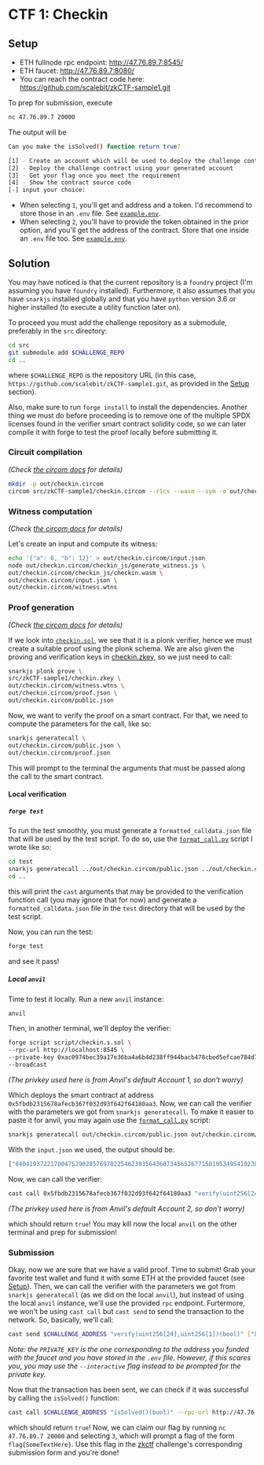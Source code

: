 # CTF 1: Checkin

## Setup

- ETH fullnode rpc endpoint: http://47.76.89.7:8545/
- ETH faucet: http://47.76.89.7:8080/
- You can reach the contract code here: https://github.com/scalebit/zkCTF-sample1.git

To prep for submission, execute

```bash
nc 47.76.89.7 20000
```

The output will be

```bash
Can you make the isSolved() function return true?

[1] - Create an account which will be used to deploy the challenge contract
[2] - Deploy the challenge contract using your generated account
[3] - Get your flag once you meet the requirement
[4] - Show the contract source code
[-] input your choice: 
```

- When selecting `1`, you'll get and address and a token. I'd recommend to store those in an `.env` file. See [`example.env`](example.env).
- When selecting `2`, you'll have to provide the token obtained in the prior option, and you'll get the address of the contract. Store that one inside an `.env` file too. See [`example.env`](example.env).

## Solution

You may have noticed is that the current repository is a `foundry` project (I'm assuming you have `foundry` installed). Furthermore, it also assumes that you have `snarkjs` installed globally and that you have `python` version 3.6 or higher installed (to execute a utility function later on).

To proceed you must add the challenge repository as a submodule, preferably in the `src` directory:

```bash
cd src
git submodule add $CHALLENGE_REPO
cd ..
```

where `$CHALLENGE_REPO` is the repository URL (in this case, `https://github.com/scalebit/zkCTF-sample1.git`, as provided in the [Setup](#setup) section).

Also, make sure to run `forge install` to install the dependencies. Another thing we must do before proceeding is to remove one of the multiple SPDX licenses found in the verifier smart contract solidity code, so we can later compile it with forge to test the proof locally before submitting it.

### Circuit compilation

_(Check [the circom docs](https://docs.circom.io/getting-started/compiling-circuits/) for details)_

```bash
mkdir -p out/checkin.circom
circom src/zkCTF-sample1/checkin.circom --r1cs --wasm --sym -o out/checkin.circom
```

### Witness computation

_(Check [the circom docs](https://docs.circom.io/getting-started/computing-the-witness/) for details)_

Let's create an input and compute its witness:

```bash
echo '{"a": 6, "b": 12}' > out/checkin.circom/input.json
node out/checkin.circom/checkin_js/generate_witness.js \
out/checkin.circom/checkin_js/checkin.wasm \
out/checkin.circom/input.json \
out/checkin.circom/witness.wtns
```

### Proof generation

_(Check [the circom docs](https://docs.circom.io/getting-started/proving-circuits/) for details)_

If we look into [`checkin.sol`](src/zkCTF-sample1/checkin.sol), we see that it is a plonk verifier, hence we must create a suitable proof using the plonk schema. We are also given the proving and verification keys in [checkin.zkey](src/zkCTF-sample1/checkin.zkey), so we just need to call:

```bash
snarkjs plonk prove \
src/zkCTF-sample1/checkin.zkey \
out/checkin.circom/witness.wtns \
out/checkin.circom/proof.json \
out/checkin.circom/public.json
```

Now, we want to verify the proof on a smart contract. For that, we need to compute the parameters for the call, like so:

```bash
snarkjs generatecall \
out/checkin.circom/public.json \
out/checkin.circom/proof.json
```

This will prompt to the terminal the arguments that must be passed along the call to the smart contract.

#### Local verification

##### `forge test`

To run the test smoothly, you must generate a `formatted_calldata.json` file that will be used by the test script. To do so, use the [`format_call.py`](script/format_call.py) script I wrote like so:

```bash
cd test
snarkjs generatecall ../out/checkin.circom/public.json ../out/checkin.circom/proof.json | python ../script/format_call.py
cd ..
```

this will print the `cast` arguments that may be provided to the verification function call (you may ignore that for now) and generate a `formatted_calldata.json` file in the `test` directory that will be used by the test script.

Now, you can run the test:

```bash
forge test
```

and see it pass!

##### Local `anvil`

Time to test it locally. Run a new `anvil` instance:

```bash
anvil
```

Then, in another terminal, we'll deploy the verifier:

```bash
forge script script/checkin.s.sol \
--rpc-url http://localhost:8545 \
--private-key 0xac0974bec39a17e36ba4a6b4d238ff944bacb478cbed5efcae784d7bf4f2ff80 \
--broadcast
```

_(The privkey used here is from Anvil's default Account 1, so don't worry)_

Which deploys the smart contract at address `0x5fbdb2315678afecb367f032d93f642f64180aa3`. Now, we can call the verifier with the parameters we got from `snarkjs generatecall`. To make it easier to paste it for anvil, you may again use the [`format_call.py`](script/format_call.py) script:

```bash
snarkjs generatecall out/checkin.circom/public.json out/checkin.circom/proof.json | python script/format_call.py
```

With the `input.json` we used, the output should be:

```bash
["8404193722170047529028576978225462393564360734565267715819534954192385372122","11584258744358947446057656701521322787936740406543889338765715092662650835087","20338491880193473006464510605195426191634959320054253416282290305779167351103","8099407176957487984365116325997580054162244872601048915862888468534675645288","14752012997664746422670930297563832375081479477311959856772168816143900322269","10224034491344480551697206480880542862437727095434533413845982420005914255908","1588540316561809884388536799023699385256374466798783336635001747755105759867","21758003809411343811122403078992037479969260469478914473360016559378502730490","19895176165191538387108451679369400309349583033591874653371852813188771681205","292746499306940116336277988371030662179559650540372818638853844694905880370","12619547398043014253685785071894948370838301564195233807656341708392084270390","4027151858538371099933592077761965981657159393783063462598643881565383126383","19916379044204575910170817668973576109704118637731537056763813732280387962899","17503042333998267772916703599513395450919625840349503113582254993421714868789","7400635965689541855085337669067024868209672201719278734962523825428010750171","815023313333381458669077943069741723035990780292159923773525476985099400740","13526346798955209738646011826774850248965165036761731859159801506601356511084","19320146966845435922903652324552042895162735638578102809016486644322811106481","4348155131018076892687656223957095231745160045363512141155827193959614437780","9841261155966001148505091185344524678337294070497732309838697571417423701902","21197083081412131403481857528080773100817172072878889224743949116842126388054","5072281501708535941571242265108914863252176726669385441599755399826113519071","10936307508139541955424196560944099354277414571929558803123121924633074895029","18408327288333841029973616340003864048869702225791554869726715198295729947620"]  ["18"]
```

Now, we can call the verifier:

```bash
cast call 0x5fbdb2315678afecb367f032d93f642f64180aa3 "verify(uint256[24],uint256[1])(bool)" ["8404193722170047529028576978225462393564360734565267715819534954192385372122","11584258744358947446057656701521322787936740406543889338765715092662650835087","20338491880193473006464510605195426191634959320054253416282290305779167351103","8099407176957487984365116325997580054162244872601048915862888468534675645288","14752012997664746422670930297563832375081479477311959856772168816143900322269","10224034491344480551697206480880542862437727095434533413845982420005914255908","1588540316561809884388536799023699385256374466798783336635001747755105759867","21758003809411343811122403078992037479969260469478914473360016559378502730490","19895176165191538387108451679369400309349583033591874653371852813188771681205","292746499306940116336277988371030662179559650540372818638853844694905880370","12619547398043014253685785071894948370838301564195233807656341708392084270390","4027151858538371099933592077761965981657159393783063462598643881565383126383","19916379044204575910170817668973576109704118637731537056763813732280387962899","17503042333998267772916703599513395450919625840349503113582254993421714868789","7400635965689541855085337669067024868209672201719278734962523825428010750171","815023313333381458669077943069741723035990780292159923773525476985099400740","13526346798955209738646011826774850248965165036761731859159801506601356511084","19320146966845435922903652324552042895162735638578102809016486644322811106481","4348155131018076892687656223957095231745160045363512141155827193959614437780","9841261155966001148505091185344524678337294070497732309838697571417423701902","21197083081412131403481857528080773100817172072878889224743949116842126388054","5072281501708535941571242265108914863252176726669385441599755399826113519071","10936307508139541955424196560944099354277414571929558803123121924633074895029","18408327288333841029973616340003864048869702225791554869726715198295729947620"] ["18"] --private-key 0x59c6995e998f97a5a0044966f0945389dc9e86dae88c7a8412f4603b6b78690d --rpc-url http://localhost:8545
```

_(The privkey used here is from Anvil's default Account 2, so don't worry)_

which should return `true`! You may kill now the local `anvil` on the other terminal and prep for submission!

### Submission

Okay, now we are sure that we have a valid proof. Time to submit! Grab your favorite test wallet and fund it with some ETH at the provided faucet (see [Setup](#setup)).
Then, we can call the verifier with the parameters we got from `snarkjs generatecall` (as we did on the local `anvil`), but instead of using the local `anvil` instance, we'll use the provided `rpc` endpoint. Furtermore, we won't be using `cast call` but `cast send` to send the transaction to the network. So, basically, we'll call:

```bash
cast send $CHALLENGE_ADDRESS "verify(uint256[24],uint256[1])(bool)" ["8404193722170047529028576978225462393564360734565267715819534954192385372122","11584258744358947446057656701521322787936740406543889338765715092662650835087","20338491880193473006464510605195426191634959320054253416282290305779167351103","8099407176957487984365116325997580054162244872601048915862888468534675645288","14752012997664746422670930297563832375081479477311959856772168816143900322269","10224034491344480551697206480880542862437727095434533413845982420005914255908","1588540316561809884388536799023699385256374466798783336635001747755105759867","21758003809411343811122403078992037479969260469478914473360016559378502730490","19895176165191538387108451679369400309349583033591874653371852813188771681205","292746499306940116336277988371030662179559650540372818638853844694905880370","12619547398043014253685785071894948370838301564195233807656341708392084270390","4027151858538371099933592077761965981657159393783063462598643881565383126383","19916379044204575910170817668973576109704118637731537056763813732280387962899","17503042333998267772916703599513395450919625840349503113582254993421714868789","7400635965689541855085337669067024868209672201719278734962523825428010750171","815023313333381458669077943069741723035990780292159923773525476985099400740","13526346798955209738646011826774850248965165036761731859159801506601356511084","19320146966845435922903652324552042895162735638578102809016486644322811106481","4348155131018076892687656223957095231745160045363512141155827193959614437780","9841261155966001148505091185344524678337294070497732309838697571417423701902","21197083081412131403481857528080773100817172072878889224743949116842126388054","5072281501708535941571242265108914863252176726669385441599755399826113519071","10936307508139541955424196560944099354277414571929558803123121924633074895029","18408327288333841029973616340003864048869702225791554869726715198295729947620"] ["18"] --rpc-url http://47.76.89.7:8545/ --private-key $PRIVATE_KEY
```

_Note: the `PRIVATE_KEY` is the one corresponding to the address you funded with the faucet and you have stored in the `.env` file. However, if this scares you, you may use the `--interactive` flag instead to be prompted for the private key._

Now that the transaction has been sent, we can check if it was successful by calling the `isSolved()` function:

```bash
cast call $CHALLENGE_ADDRESS "isSolved()(bool)" --rpc-url http://47.76.89.7:8545/
```

which should return `true`! Now, we can claim our flag by running `nc 47.76.89.7 20000` and selecting `3`, which will prompt a flag of the form `flag{SomeTextHere}`. Use this flag in the [zkctf](https://zkctf.scalebit.xyz/) challenge's corresponding submission form and you're done!
